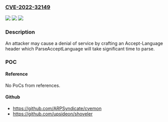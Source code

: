 ### [CVE-2022-32149](https://cve.mitre.org/cgi-bin/cvename.cgi?name=CVE-2022-32149)
![](https://img.shields.io/static/v1?label=Product&message=golang.org%2Fx%2Ftext%2Flanguage&color=blue)
![](https://img.shields.io/static/v1?label=Version&message=n%2Fa&color=blue)
![](https://img.shields.io/static/v1?label=Vulnerability&message=CWE%20400%3A%20Uncontrolled%20Resource%20Consumption&color=brighgreen)

### Description

An attacker may cause a denial of service by crafting an Accept-Language header which ParseAcceptLanguage will take significant time to parse.

### POC

#### Reference
No PoCs from references.

#### Github
- https://github.com/ARPSyndicate/cvemon
- https://github.com/upsideon/shoveler

